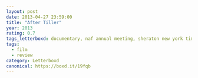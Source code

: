 ```yaml
---
layout: post 
date: 2013-04-27 23:59:00
title: "After Tiller"
year: 2013
rating: 0.7
tags_letterboxd: documentary, naf annual meeting, sheraton new york times square hotel, projector, nyc, Leah
tags:
  - film
  - review
category: Letterboxd
canonical: https://boxd.it/19fqb
---
```

